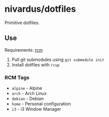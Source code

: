 # nivardus/dotfiles

Primitive dotfiles.

## Use

Requirements: [rcm][]

1. Pull git submodules using `git submodule init`
2. Install dotfiles with `rcup`

### RCM Tags

- `alpine` - Alpine
- `arch` - Arch Linux
- `debian` - Debian
- `home` - Personal configuration
- `i3` - i3 Window Manager 

[rcm]: https://github.com/thoughtbot/rcm
